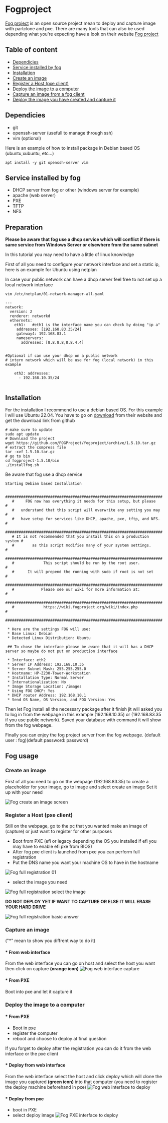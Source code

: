 # Fogproject

[Fog project](https://fogproject.org/) is an open source project mean to deploy and capture image with partclone and pxe. There are many tools that can also be used depending what you're expecting have a look on their website [Fog project](https://fogproject.org/) 


## Table of content

* [Dependicies](#dependicies)
* [Service installed by fog](#service-installed-by-fog)
* [Installation](#installation)
* [Create an image](#create-an-image)
* [Register a Host (pxe client)](#register-a-host-pxe-client)
* [Deploy the image to a computer](#deploy-the-image-to-a-computer)
* [Capture an image from a fog client](#capture-an-image)
* [Deploy the image you have created and capture it](#deploy-the-image-to-a-computer)

## Dependicies 
* git
* openssh-server (usefull to manage through ssh)
* vim (optional)

Here is an example of how to install package in Debian based OS (ubuntu,xubuntu, etc...)
```
apt install -y git openssh-server vim 
```
## Service installed by fog

* DHCP server from fog or other (windows server for example)
* apache (web server)
* PXE
* TFTP
* NFS
## Preparation
**Please be aware that fog use a dhcp service which will conflict if there is same service from Windows Server or elsewhere from the same subnet**

In this tutorial you may need to have a little of linux knowledge

First of all you need to configure your network interface and set a static ip, here is an example for Ubuntu using netplan

In case your public network can have a dhcp server feel free to not set up a local network interface

```
vim /etc/netplan/01-network-manager-all.yaml

---
network:
  version: 2
  renderer: networkd
  ethernets:
    eth1:	#eth1 is the interface name you can check by doing "ip a"
     addresses: [192.168.83.35/24]
     gateway4: 192.168.83.1
     nameservers:
       addresses: [8.8.8.8,8.8.4.4]


#Optional if can use your dhcp on a public network    
# intern network which will be use for fog (local network) in this example
      
    eth2: addresses:
      - 192.168.10.35/24
     
```


## Installation

For the installation I recommend to use a debian based OS. For this example I will use Ubuntu 22.04. You have to go on [download](https://fogproject.org/download) from their website and get the download link from github

```
# make sure to update
sudo apt update
# Download the project
wget https://github.com/FOGProject/fogproject/archive/1.5.10.tar.gz
# extract the compress file
tar -xvf 1.5.10.tar.gz
# go to bin
cd fogproject-1.5.10/bin
./installfog.sh
```
Be aware that fog use a dhcp service
``` 
Starting Debian based Installation

   ######################################################################
   #     FOG now has everything it needs for this setup, but please     #
   #   understand that this script will overwrite any setting you may   #
   #   have setup for services like DHCP, apache, pxe, tftp, and NFS.   #
   ######################################################################
   # It is not recommended that you install this on a production system #
   #        as this script modifies many of your system settings.       #
   ######################################################################
   #             This script should be run by the root user.            #
   #      It will prepend the running with sudo if root is not set      #
   ######################################################################
   #            Please see our wiki for more information at:            #
   ######################################################################
   #             https://wiki.fogproject.org/wiki/index.php             #
   ######################################################################

 * Here are the settings FOG will use:
 * Base Linux: Debian
 * Detected Linux Distribution: Ubuntu
 
 ## To chose the interface please be aware that it will has a DHCP server so maybe do not put on production interface
 
 * Interface: eth2
 * Server IP Address: 192.168.10.35
 * Server Subnet Mask: 255.255.255.0
 * Hostname: HP-Z230-Tower-Workstation
 * Installation Type: Normal Server
 * Internationalization: No
 * Image Storage Location: /images
 * Using FOG DHCP: Yes
 * DHCP router Address: 192.168.10.1
 * Send OS Name, OS Version, and FOG Version: Yes
```
Then let Fog install all the necessary package after it finish jit will asked you to log in from the webpage in this example (192.168.10.35) or (192.168.83.35 if you use public network). Saved your database with command it will show from the fog webpage.

Finally you can enjoy the fog project server from the fog webpage. (default user : fog)(default password: password)

## Fog usage

### Create an image

First of all you need to go on the webpage (192.168.83.35) to create a placeholder for your image, go to image and select create an image
Set it up with your need

![Fog create an image screen](img/fog_image_created.png)

### Register a Host (pxe client)
Still on the webpage, go to the pc that you wanted make an image of (capture) or just want to register for other purposes

* Boot from PXE (efi or legacy depending the OS you installed if efi you may have to enable efi pxe from BIOS)
* After fog pxe client is launched from pxe you can perform full registration
* Put the DNS name you want your machine OS to have in the hostname

![Fog full registration 01](img/fog_registration_pxe_01.png)

* select the image you need

![Fog full registration select the image](img/fog_registration_pxe_image_selection.png)

**DO NOT DEPLOY YET IF WANT TO CAPTURE OR ELSE IT WILL ERASE YOUR HARD DRIVE**

![Fog full registration basic answer](img/fog_registration_pxe_basic_answer.png)

### Capture an image
("*" mean to show you diffrent way to do it)
#### * From web interface

From the web interface you can go on host and select the host you want then click on capture **(orange icon)**
![Fog web interface capture](img/fog_web_interface_host.png)

#### * From PXE

Boot into pxe and let it capture it 


### Deploy the image to a computer

#### * From PXE

* Boot in pxe
* register the computer
* reboot and choose to deploy at final question

If you forget to deploy after the registration you can do it from the web interface or the pxe client

#### * Deploy from web interface

From the web interface select the host and click deploy which will clone the image you captured **(green icon)** into that computer (you need to register the deploy machine beforehand in pxe)
![Fog web interface to deploy](img/fog_web_interface_host.png)
#### * Deploy from pxe

* boot in PXE
* select deploy image
![Fog PXE interface to deploy](img/fog_pxe_interface_deploy.png)

